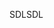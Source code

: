 <span data-ttu-id="4d78e-101">SDL</span><span class="sxs-lookup"><span data-stu-id="4d78e-101">SDL</span></span>